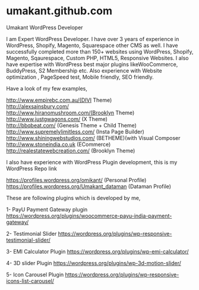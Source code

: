 # umakant.github.com
Umakant WordPress Developer

I am Expert WordPress Developer. I have over 3 years of experience in WordPress, Shopify, Magento, Squarespace other CMS as well. I have successfully completed more than 150+ websites using WordPress, Shopify, Magento, Sqaurespace, Custom PHP, HTML5, Responsive Websites. I also have expertise with WordPress best major plugins likeWooCommerce, BuddyPress, S2 Membership etc. Also experience with Website optimization , PageSpeed test, Mobile friendly, SEO friendly. 

Have a look of my few examples,

http://www.empirebc.com.au/(DIVI Theme) <br>
http://alexsainsbury.com/ <br>
http://www.hiranomushroom.com/(Brooklyn Theme) <br>
http://www.justgwagons.com/ (X Theme) <br>
http://bbqbeat.com/ (Genesis Theme + Child Theme) <br>
http://www.supremelylimitless.com/ (Insta Page Builder) <br>
http://www.shiningwebstudios.com/ (BETHEME)(with Visual Composer <br>
http://www.stoneindia.co.uk (ECommerce) <br>
http://realestatewebcreation.com/ (Brooklyn Theme) <br>


I also have experience with WordPress Plugin development, this is my WordPress Repo link  <br>

https://profiles.wordpress.org/omikant/ (Personal Profile) <br>
https://profiles.wordpress.org/Umakant_dataman (Dataman Profile) <br>

These are following plugins which is developed by me,

1- PayU Payment Gateway plugin
https://wordpress.org/plugins/woocommerce-payu-india-payment-gateway/

2- Testimonial Slider
https://wordpress.org/plugins/wp-responsive-testimonial-slider/

3- EMI Calculator Plugin
https://wordpress.org/plugins/wp-emi-calculator/

4- 3D slider Plugin
https://wordpress.org/plugins/wp-3d-motion-slider/

5- Icon Carousel Plugin
https://wordpress.org/plugins/wp-responsive-icons-list-carousel/
